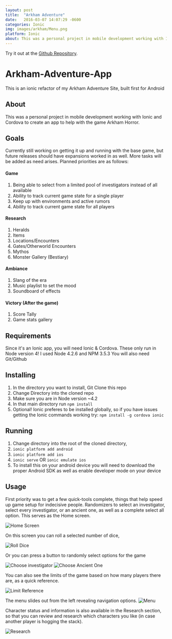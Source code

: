 ```yaml
---
layout: post
title:  "Arkham Adventure"
date:   2016-03-07 14:07:29 -0600
categories: Ionic
img: images/arkham/Menu.png
platform: Ionic
about: This was a personal project in mobile development working with Ionic and Cordova to create a phone app to help with the board game Arkham Horror.
---
```

Try it out at the [Github Repository](https://github.com/MAOstrander/Arkham-Adventure-App).

# Arkham-Adventure-App
This is an ionic refactor of my Arkham Adventure Site, built first for Android

## About
This was a personal project in mobile development working with Ionic and Cordova to create an app to help with the game Arkham Horror.

## Goals
Currently still working on getting it up and running with the base game, but future releases should have expansions worked in as well. More tasks will be added as need arises. Planned priorities are as follows:

#### Game
1. Being able to select from a limited pool of investigators instead of all available
2. Ability to track current game state for a single player
3. Keep up with environments and active rumors
4. Ability to track current game state for all players

#### Research
1. Heralds
3. Items
4. Locations/Encounters
5. Gates/Otherworld Encounters
6. Mythos
7. Monster Gallery (Bestiary)

#### Ambiance
1. Slang of the era
2. Music playlist to set the mood
3. Soundboard of effects

#### Victory (After the game)
1. Score Tally
2. Game stats gallery


## Requirements
Since it's an Ionic app, you will need Ionic & Cordova. These only run in Node version 4!
I used Node 4.2.6 and NPM 3.5.3
You will also need Git/Github

## Installing
1. In the directory you want to install, Git Clone this repo
2. Change Directory into the cloned repo
3. Make sure you are in Node version ~4.2
4. In that main directory run `npm install`
5. Optional! Ionic preferes to be installed globally, so if you have issues getting the Ionic commands working try: `npm install -g cordova ionic`

## Running
1. Change directory into the root of the cloned directory,
2. `ionic platform add android`
3. `ionic platform add ios`
4. `ionic serve` OR `ionic emulate ios`
4. To install this on your android device you will need to download the proper Android SDK as well as enable developer mode on your device

## Usage
First priority was to get a few quick-tools complete, things that help speed up game setup for indecisive people. Randomizers to select an investigator, select every investigator, or an ancient one, as well as a complete select all option. This serves as the Home screen.

![Home Screen](/images/arkham/Home-tools.png)

On this screen you can roll a selected number of dice,

![Roll Dice](/images/arkham/Roll-dice.png)

Or you can press a button to randomly select options for the game

![Choose investigator](/images/arkham/Pick-chara.png)
![Choose Ancient One](/images/arkham/Pick-ancient.png)

You can also see the limits of the game based on how many players there are, as a quick reference.

![Limit Reference](/images/arkham/Player-limits.png)

The menu slides out from the left revealing navigation options.
![Menu](/images/arkham/Menu.png)


Character status and information is also available in the Research section, so that you can review and research which characters you like (in case another player is hogging the stack).

![Research](/images/arkham/Character-profile.png)
